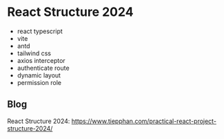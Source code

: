 # React Structure 2024
- react typescript
- vite
- antd
- tailwind css
- axios interceptor
- authenticate route
- dynamic layout
- permission role

## Blog
React Structure 2024: https://www.tiepphan.com/practical-react-project-structure-2024/